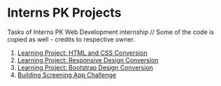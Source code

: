 # Interns PK Projects
Tasks of Interns PK Web Development internship
// Some of the code is copied as well - credits to respective owner.

1. [Learning Project: HTML and CSS Conversion](https://jsfiddle.net/Ali42315/ye3r2dkp/3/)
2. [Learning Project: Responsive Design Conversion](https://jsfiddle.net/Ali42315/fp5odqsv/2/)
3. [Learning Project: Bootstrap Design Conversion](https://replit.com/@AliAbbas69/Interns-Pk-Project-3)
4. [Building Screening App Challenge](https://codesandbox.io/s/affectionate-hermann-9bxm0?file=/index.html)
